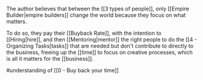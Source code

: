 The author believes that between the [[3 types of people]], only [[Empire Builder|empire builders]] change the world because they focus on what matters.

To do so, they pay their [[Buyback Rate]], with the intention to [[Hiring|hire]], and then [[Mentoring|mentor]] the right people to do the [[4 - Organizing Tasks|tasks]] that are needed but don't contribute to directly to the business, freeing up the [[time]] to focus on creative processes, which is all it matters for the [[business]].

#understanding of [[0 - Buy back your time]]
